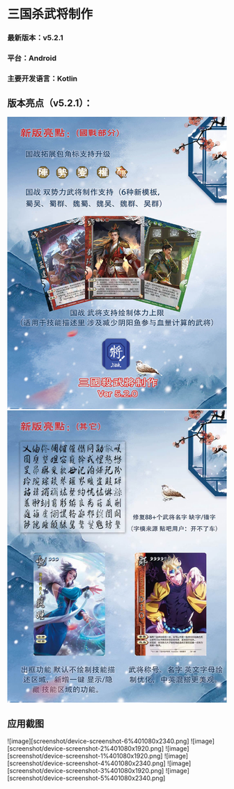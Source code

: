 # 三国杀武将制作
### 最新版本：v5.2.1
### 平台：Android 
### 主要开发语言：Kotlin

## 版本亮点（v5.2.1）：
![image](poster/poster-5.2-1.jpg)
![image](poster/poster-5.2-2.jpg)

## 应用截图
![image][screenshot/device-screenshot-6%401080x2340.png]
![image][screenshot/device-screenshot-2%401080x1920.png]
![image][screenshot/device-screenshot-1%401080x1920.png]
![image][screenshot/device-screenshot-4%401080x2340.png]
![image][screenshot/device-screenshot-3%401080x1920.png]
![image][screenshot/device-screenshot-5%401080x2340.png]
